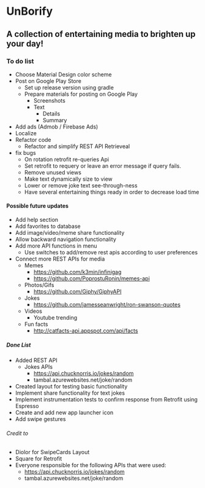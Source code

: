  # UnBorify
## A collection of entertaining media to brighten up your day!
### To do list
* Choose Material Design color scheme
* Post on Google Play Store
  * Set up release version using gradle
  * Prepare materials for posting on Google Play
    * Screenshots
    * Text
      * Details
      * Summary
* Add ads (Admob / Firebase Ads)
* Localize
* Refactor code
  * Refactor and simplify REST API Retrieveal
* fix bugs
  * On rotation retrofit re-queries Api
  * Set retrofit to requery or leave an error message if query fails.
  * Remove unused views
  * Make text dynamically size to view
  * Lower or remove joke text see-through-ness
  * Have several entertaining things ready in order to decrease load time
 
  
#### Possible future updates
* Add help section
* Add favorites to database
* Add image/video/meme share functionality
* Allow backward navigation functionality
* Add more API functions in menu 
  *  Use switches to add/remove rest apis according to user preferences
* Connect more REST APIs for media
  * Memes
    * https://github.com/k3min/infinigag
    * https://github.com/PoprostuRonin/memes-api
  * Photos/Gifs
    * https://github.com/Giphy/GiphyAPI
  * Jokes
    * https://github.com/jamesseanwright/ron-swanson-quotes
  * Videos
    * Youtube trending
  * Fun facts
    * http://catfacts-api.appspot.com/api/facts

##### Done List
* Added REST API
  * Jokes APIs
     * https://api.chucknorris.io/jokes/random
     * tambal.azurewebsites.net/joke/random
* Created layout for testing basic functionality
* Implement share functionality for text jokes
* Implement instrumentation tests to confirm response from Retrofit using Espresso
* Create and add new app launcher icon
* Add swipe gestures

###### Credit to
* Diolor for SwipeCards Layout
* Square for Retrofit
* Everyone responsible for the following APIs that were used:
  * https://api.chucknorris.io/jokes/random
  * tambal.azurewebsites.net/joke/random

